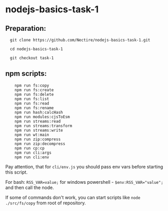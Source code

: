 # nodejs-basics-task-1

## Preparation: 
```
  git clone https://github.com/Nectire/nodejs-basics-task-1.git 
```
```
  cd nodejs-basics-task-1
```
```
  git checkout task-1
```


## npm scripts:

```
    npm run fs:copy
    npm run fs:create
    npm run fs:delete
    npm run fs:list
    npm run fs:read
    npm run fs:rename
    npm run hash:calcHash
    npm run modules:cjsToEsm
    npm run streams:read
    npm run streams:transform
    npm run streams:write
    npm run wt:main
    npm run zip:compress
    npm run zip:decompress
    npm run cp:cp
    npm run cli:args
    npm run cli:env
```
 Pay attention, that for `cli/env.js` you should pass env vars before starting this script.
 
 For bash: `RSS_VAR=value;` for windows powershell - `$env:RSS_VAR="value";` and then call the node.
 
 If some of commands don't work, you can start scripts like `node ./src/fs/copy` from root of repository. 
